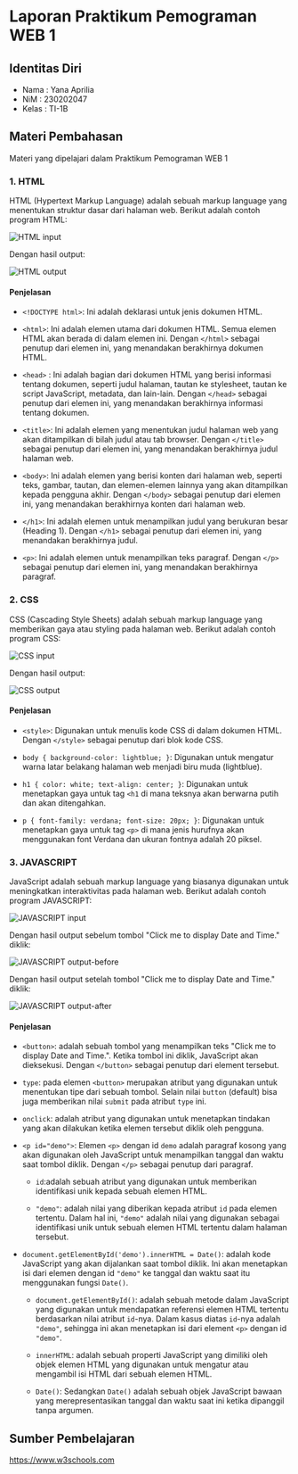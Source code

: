 # Laporan Praktikum Pemograman WEB 1

## Identitas Diri
* Nama : Yana Aprilia
* NiM : 230202047
* Kelas : TI-1B

## Materi Pembahasan
Materi yang dipelajari dalam Praktikum Pemograman WEB 1

### 1. HTML 
HTML (Hypertext Markup Language) adalah sebuah markup language yang menentukan struktur dasar dari halaman web.
Berikut adalah contoh program HTML:

![HTML input](https://github.com/AnayAilirpa/Yana-Aprilia/assets/165096298/5f1202cd-d868-4d09-a940-b6e42dd3b249)

Dengan hasil output:

![HTML output](https://github.com/AnayAilirpa/Yana-Aprilia/assets/165096298/8e5f381d-56e4-4198-8e24-9bf5e10863c4)

#### Penjelasan 
* `<!DOCTYPE html>`: Ini adalah deklarasi untuk jenis dokumen HTML.

* `<html>`: Ini adalah elemen utama dari dokumen HTML. Semua elemen HTML akan berada di dalam elemen ini. Dengan `</html>` sebagai penutup dari elemen ini, yang menandakan berakhirnya dokumen HTML.

* `<head>` : Ini adalah bagian dari dokumen HTML yang berisi informasi tentang dokumen, seperti judul halaman, tautan ke stylesheet, tautan ke script JavaScript, metadata, dan lain-lain. Dengan `</head>` sebagai penutup dari elemen ini, yang menandakan berakhirnya informasi tentang dokumen.

* `<title>`: Ini adalah elemen yang menentukan judul halaman web yang akan ditampilkan di bilah judul atau tab browser. Dengan `</title>` sebagai penutup dari elemen ini, yang menandakan berakhirnya judul halaman web.

* `<body>`: Ini adalah elemen yang berisi konten dari halaman web, seperti teks, gambar, tautan, dan elemen-elemen lainnya yang akan ditampilkan kepada pengguna akhir. Dengan `</body>` sebagai penutup dari elemen ini, yang menandakan berakhirnya konten dari halaman web.

* `</h1>`: Ini adalah elemen untuk menampilkan judul yang berukuran besar (Heading 1). Dengan `</h1>` sebagai penutup dari elemen ini, yang menandakan berakhirnya judul.

* `<p>`: Ini adalah elemen untuk menampilkan teks paragraf. Dengan `</p>` sebagai penutup dari elemen ini, yang menandakan berakhirnya paragraf.


### 2. CSS
CSS (Cascading Style Sheets) adalah sebuah markup language yang memberikan gaya atau styling pada halaman web. Berikut adalah contoh program CSS:

![CSS input](https://github.com/AnayAilirpa/Yana-Aprilia/assets/165096298/7cb6fc8c-cd44-4548-9ba0-6c355782589a)

Dengan hasil output:

![CSS output](https://github.com/AnayAilirpa/Yana-Aprilia/assets/165096298/43414cdd-47f0-40da-8d28-a970286047fc)

#### Penjelasan 
* `<style>`: Digunakan untuk menulis kode CSS di dalam dokumen HTML. Dengan `</style>` sebagai penutup dari blok kode CSS. 

* `body { background-color: lightblue; }`: Digunakan untuk mengatur warna latar belakang halaman web menjadi biru muda (lightblue).

* `h1 { color: white; text-align: center; }`: Digunakan untuk menetapkan gaya untuk tag `<h1` di mana teksnya akan berwarna putih dan akan ditengahkan.

* `p { font-family: verdana; font-size: 20px; }`: Digunakan untuk menetapkan gaya untuk tag `<p>` di mana jenis hurufnya akan menggunakan font Verdana dan ukuran fontnya adalah 20 piksel.

### 3. JAVASCRIPT
JavaScript adalah sebuah markup language yang biasanya digunakan untuk meningkatkan interaktivitas pada halaman web. Berikut adalah contoh program JAVASCRIPT:

![JAVASCRIPT input](https://github.com/AnayAilirpa/Yana-Aprilia/assets/165096298/8e29505b-00bb-4482-821c-5a858e7a4136)

Dengan hasil output sebelum tombol "Click me to display Date and Time." diklik:

![JAVASCRIPT output-before](https://github.com/AnayAilirpa/Yana-Aprilia/assets/165096298/3435a80a-dcfb-4b24-a9a2-e3705015a5a6)

Dengan hasil output setelah tombol "Click me to display Date and Time." diklik:

![JAVASCRIPT output-after](https://github.com/AnayAilirpa/Yana-Aprilia/assets/165096298/366f54e8-11ad-406f-b7f1-4a54f4373cee)

#### Penjelasan 
* `<button>`: adalah sebuah tombol yang menampilkan teks "Click me to display Date and Time.". Ketika tombol ini diklik, JavaScript akan dieksekusi. Dengan `</button>` sebagai penutup dari element tersebut.

* `type`: pada elemen `<button>` merupakan atribut yang digunakan untuk menentukan tipe dari sebuah tombol. Selain nilai `button` (default) bisa juga memberikan nilai `submit` pada atribut `type` ini.

* `onclick`: adalah atribut yang digunakan untuk menetapkan tindakan yang akan dilakukan ketika elemen tersebut diklik oleh pengguna.

* `<p id="demo">`: Elemen `<p>` dengan id `demo` adalah paragraf kosong yang akan digunakan oleh JavaScript untuk menampilkan tanggal dan waktu saat tombol diklik. Dengan `</p>` sebagai penutup dari paragraf.

  * `id`:adalah sebuah atribut yang digunakan untuk memberikan identifikasi unik kepada sebuah elemen HTML.

  * `"demo"`: adalah nilai yang diberikan kepada atribut `id` pada elemen tertentu. Dalam hal ini, `"demo"` adalah nilai yang digunakan sebagai identifikasi unik untuk sebuah elemen HTML tertentu dalam halaman tersebut.

* `document.getElementById('demo').innerHTML = Date()`: adalah kode JavaScript yang akan dijalankan saat tombol diklik. Ini akan menetapkan isi dari elemen dengan id `"demo"` ke tanggal dan waktu saat itu menggunakan fungsi `Date()`.
  
  * `document.getElementById()`: adalah sebuah metode dalam JavaScript yang digunakan untuk mendapatkan referensi elemen HTML tertentu berdasarkan nilai atribut `id`-nya. Dalam kasus diatas `id`-nya adalah `"demo"`, sehingga ini akan menetapkan isi dari element `<p>` dengan id `"demo"`.
    
  * `innerHTML`: adalah sebuah properti JavaScript yang dimiliki oleh objek elemen HTML yang digunakan untuk mengatur atau mengambil isi HTML dari sebuah elemen HTML.
 
  * `Date()`: Sedangkan `Date()` adalah sebuah objek JavaScript bawaan yang merepresentasikan tanggal dan waktu saat ini ketika dipanggil tanpa argumen.

## Sumber Pembelajaran 
https://www.w3schools.com
